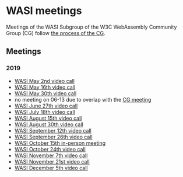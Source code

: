# WASI meetings

Meetings of the WASI Subgroup of the W3C WebAssembly Community Group (CG) follow
[the process of the CG](https://github.com/WebAssembly/meetings).

## Meetings

### 2019

 * [WASI May 2nd video call](2019/WASI-05-02.md)
 * [WASI May 16th video call](2019/WASI-05-16.md)
 * [WASI May 30th video call](2019/WASI-05-30.md)
 * no meeting on 06-13 due to overlap with the [CG meeting](https://github.com/WebAssembly/meetings/blob/master/2019/CG-06.md)
 * [WASI June 27th video call](2019/WASI-06-27.md)
 * [WASI July 18th video call](2019/WASI-07-18.md)
 * [WASI August 15th video call](2019/WASI-08-15.md)
 * [WASI August 30th video call](2019/WASI-08-30.md)
 * [WASI September 12th video call](2019/WASI-09-12.md)
 * [WASI September 26th video call](2019/WASI-09-26.md)
 * [WASI October 15th in-person meeting](2019/WASI-10-15.md)
 * [WASI October 24th video call](2019/WASI-10-24.md)
 * [WASI November 7th video call](2019/WASI-11-07.md)
 * [WASI November 21st video call](2019/WASI-11-21.md)
 * [WASI December 5th video call](2019/WASI-12-05.md)
